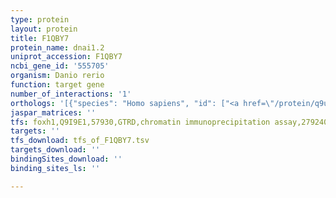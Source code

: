 ```yaml
---
type: protein
layout: protein
title: F1QBY7
protein_name: dnai1.2
uniprot_accession: F1QBY7
ncbi_gene_id: '555705'
organism: Danio rerio
function: target gene
number_of_interactions: '1'
orthologs: '[{"species": "Homo sapiens", "id": ["<a href=\"/protein/q9ui46\">Q9UI46</a>"]}, {"species": "Mus musculus", "id": ["<a href=\"/protein/q8c0m8\">Q8C0M8</a>"]}, {"species": "Rattus norvegicus", "id": ["<a href=\"/protein/q5xil8\">Q5XIL8</a>"]}, {"species": "Drosophila melanogaster", "id": ["Q8MSJ9"]}]'
jaspar_matrices: ''
tfs: foxh1,Q9I9E1,57930,GTRD,chromatin immunoprecipitation assay,27924024%5Buid%5D,No
targets: ''
tfs_download: tfs_of_F1QBY7.tsv
targets_download: ''
bindingSites_download: ''
binding_sites_ls: ''

---
```

